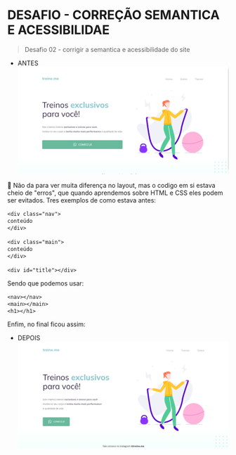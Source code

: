 # DESAFIO - CORREÇÃO SEMANTICA E ACESSIBILIDAE

> Desafio 02 - corrigir a semantica e acessibilidade do site 

- ANTES
![before](./.github/antes.png)

🥢 Não da para ver muita diferença no layout, mas o codigo em si estava cheio de "erros", que quando aprendemos sobre HTML e CSS eles podem ser evitados. Tres exemplos de como estava antes: 

```
<div class="nav">
conteúdo
</div>

<div class="main">
conteúdo
</div>

<div id="title"></div>
```
Sendo que podemos usar:
 ```
 <nav></nav>
 <main></main>
 <h1></h1>
 ```

Enfim, no final ficou assim:
- DEPOIS 
![after](./.github/depois.png)
